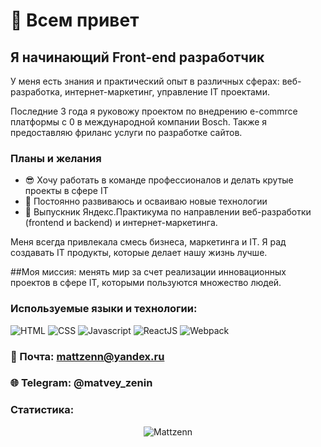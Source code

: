 # 👋 Всем привет
## Я начинающий Front-end разработчик

У меня есть знания и практический опыт в различных сферах: веб-разработка, интернет-маркетинг, управление IT проектами.

Последние 3 года я руковожу проектом по внедрению e-commrce платформы с 0 в международной компании Bosch. Также я предоставляю фриланс услуги по разработке сайтов.

### Планы и желания
+ 😎 Хочу работать в команде профессионалов и делать крутые проекты в сфере IT
+ 🚀 Постоянно развиваюсь и осваиваю новые технологии
+ 📙 Выпускник Яндекс.Практикума по направлении веб-разработки (frontend и backend) и интернет-маркетинга.

Меня всегда привлекала смесь бизнеса, маркетинга и IT. Я рад создавать IT продукты, которые делает нашу жизнь лучше.

##Моя миссия: менять мир за счет реализации инновационных проектов в сфере IT, которыми пользуются множество людей. 

### Используемые языки и технологии: 
![HTML](https://img.shields.io/badge/-HTML-0d1117?style=for-the-badge&logo=html5)
![CSS](https://img.shields.io/badge/-CSS-0d1117?style=for-the-badge&logo=css3)
![Javascript](https://img.shields.io/badge/-Javascript-0d1117?style=for-the-badge&logo=Javascript)
![ReactJS](https://img.shields.io/badge/-ReactJS-0d1117?style=for-the-badge&logo=React)
![Webpack](https://img.shields.io/badge/-Webpack-0d1117?style=for-the-badge&logo=Webpack)


### 📧 Почта: mattzenn@yandex.ru
### 🌐 Telegram: @matvey_zenin

### Статистика:

<p align="center">
  <img src="https://github-readme-stats.vercel.app/api/top-langs?username=Mattzenn&show_icons=true&locale=en&layout=compact&count_private=true&theme=gruvbox&hide=python&langs_count=8" alt="Mattzenn" />
</p>
